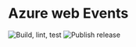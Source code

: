 # Azure web Events

![Build, lint, test](https://github.com/arthurvandijk/azure-web-events/workflows/Build,%20lint,%20test/badge.svg) ![Publish release](https://github.com/arthurvandijk/azure-web-events/workflows/Publish%20release/badge.svg)

